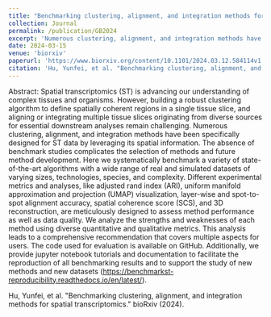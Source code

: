 ```yaml
---
title: "Benchmarking clustering, alignment, and integration methods for spatial transcriptomics"
collection: Journal
permalink: /publication/GB2024
excerpt: 'Numerous clustering, alignment, and integration methods have been specifically designed for ST data by leveraging its spatial information. The absence of benchmark studies complicates the selection of methods and future method development. Here we systematically benchmark a variety of state-of-the-art algorithms with a wide range of real and simulated datasets of varying sizes, technologies, species, and complexity.'
date: 2024-03-15
venue: 'biorxiv'
paperurl: 'https://www.biorxiv.org/content/10.1101/2024.03.12.584114v1'
citation: 'Hu, Yunfei, et al. "Benchmarking clustering, alignment, and integration methods for spatial transcriptomics." bioRxiv (2024).'
---
```

Abstract: Spatial transcriptomics (ST) is advancing our understanding of complex tissues and organisms. However, building a robust clustering algorithm to define spatially coherent regions in a single tissue slice, and aligning or integrating multiple tissue slices originating from diverse sources for essential downstream analyses remain challenging. Numerous clustering, alignment, and integration methods have been specifically designed for ST data by leveraging its spatial information. The absence of benchmark studies complicates the selection of methods and future method development. Here we systematically benchmark a variety of state-of-the-art algorithms with a wide range of real and simulated datasets of varying sizes, technologies, species, and complexity. Different experimental metrics and analyses, like adjusted rand index (ARI), uniform manifold approximation and projection (UMAP) visualization, layer-wise and spot-to-spot alignment accuracy, spatial coherence score (SCS), and 3D reconstruction, are meticulously designed to assess method performance as well as data quality. We analyze the strengths and weaknesses of each method using diverse quantitative and qualitative metrics. This analysis leads to a comprehensive recommendation that covers multiple aspects for users. The code used for evaluation is available on GitHub. Additionally, we provide jupyter notebook tutorials and documentation to facilitate the reproduction of all benchmarking results and to support the study of new methods and new datasets (https://benchmarkst-reproducibility.readthedocs.io/en/latest/).

Hu, Yunfei, et al. "Benchmarking clustering, alignment, and integration methods for spatial transcriptomics." bioRxiv (2024).